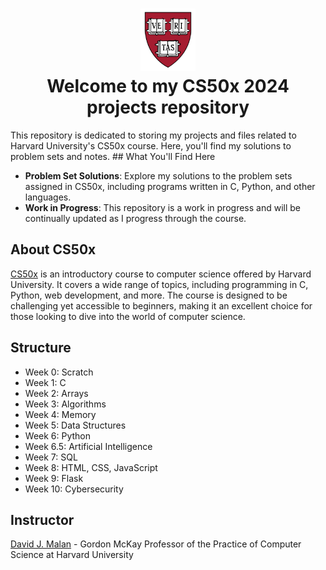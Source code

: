 <h1 align="center"><img src="harvard_university_logo.svg" alt="Harvard University Logo" height="100">
<br/>
Welcome to my CS50x 2024 projects repository</h1>
This repository is dedicated to storing my projects and files related to Harvard University's CS50x course. Here, you'll find my solutions to problem sets and notes.
## What You'll Find Here

- **Problem Set Solutions**: Explore my solutions to the problem sets assigned in CS50x, including programs written in C, Python, and other languages.
- **Work in Progress**: This repository is a work in progress and will be continually updated as I progress through the course.

## About CS50x

[CS50x](https://cs50.harvard.edu/x/2024/) is an introductory course to computer science offered by Harvard University. It covers a wide range of topics, including programming in C, Python, web development, and more. The course is designed to be challenging yet accessible to beginners, making it an excellent choice for those looking to dive into the world of computer science.

## Structure

- Week 0: Scratch
- Week 1: C
- Week 2: Arrays
- Week 3: Algorithms
- Week 4: Memory
- Week 5: Data Structures
- Week 6: Python
- Week 6.5: Artificial Intelligence
- Week 7: SQL
- Week 8: HTML, CSS, JavaScript
- Week 9: Flask
- Week 10: Cybersecurity

## Instructor

[David J. Malan](https://cs.harvard.edu/malan/) - Gordon McKay Professor of the Practice of Computer Science at Harvard University